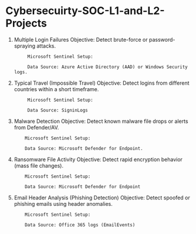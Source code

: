 # Cybersecuirty-SOC-L1-and-L2-Projects


1) Multiple Login Failures
           Objective: Detect brute-force or password-spraying attacks.

            Microsoft Sentinel Setup:

            Data Source: Azure Active Directory (AAD) or Windows Security logs.



2) Typical Travel (Impossible Travel)
           Objective: Detect logins from different countries within a short timeframe.

            Microsoft Sentinel Setup:

            Data Source: SigninLogs



3) Malware Detection
          Objective: Detect known malware file drops or alerts from Defender/AV.

           Microsoft Sentinel Setup:

           Data Source: Microsoft Defender for Endpoint.



4) Ransomware File Activity
          Objective: Detect rapid encryption behavior (mass file changes).

           Microsoft Sentinel Setup:

           Data Source: Microsoft Defender for Endpoint


5) Email Header Analysis (Phishing Detection)
          Objective: Detect spoofed or phishing emails using header anomalies.

           Microsoft Sentinel Setup:

           Data Source: Office 365 logs (EmailEvents)
